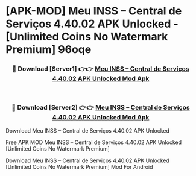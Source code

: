 # [APK-MOD] Meu INSS – Central de Serviços 4.40.02 APK Unlocked - [Unlimited Coins No Watermark Premium] 96oqe



<div align="center">
<h3>🔴 Download [Server1] 👉👉 <a href="https://momento.my/?title=Meu_INSS_–_Central_de_Serviços_4.40.02_APK_Unlocked">Meu INSS – Central de Serviços 4.40.02 APK Unlocked Mod Apk</a></h3><br>

<h3>🔴 Download [Server2] 👉👉 <a href="https://momento.my/?title=Meu_INSS_–_Central_de_Serviços_4.40.02_APK_Unlocked">Meu INSS – Central de Serviços 4.40.02 APK Unlocked Mod Apk</a></h3>
</div>



Download Meu INSS – Central de Serviços 4.40.02 APK Unlocked 

Free APK MOD Meu INSS – Central de Serviços 4.40.02 APK Unlocked [Unlimited Coins No Watermark Premium]

Download Meu INSS – Central de Serviços 4.40.02 APK Unlocked [Unlimited Coins No Watermark Premium] Mod For Android
